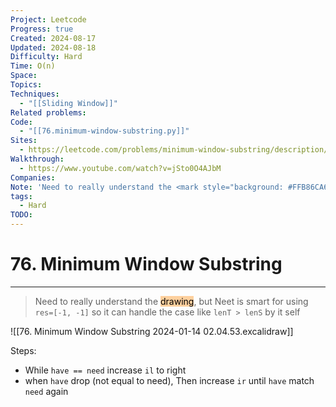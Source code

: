 ```yaml
---
Project: Leetcode
Progress: true
Created: 2024-08-17
Updated: 2024-08-18
Difficulty: Hard
Time: O(n)
Space: 
Topics: 
Techniques:
  - "[[Sliding Window]]"
Related problems: 
Code:
  - "[[76.minimum-window-substring.py]]"
Sites:
  - https://leetcode.com/problems/minimum-window-substring/description/
Walkthrough:
  - https://www.youtube.com/watch?v=jSto0O4AJbM
Companies: 
Note: 'Need to really understand the <mark style="background: #FFB86CA6;">drawing</mark>, but Neet is smart for using `res=[-1, -1]` so it can handle the case like `lenT > lenS` by it self'
tags:
  - Hard
TODO: 
---
```

# 76. Minimum Window Substring
---

>Need to really understand the <mark style="background: #FFB86CA6;">drawing</mark>, but Neet is smart for using `res=[-1, -1]` so it can handle the case like `lenT > lenS` by it self


![[76. Minimum Window Substring 2024-01-14 02.04.53.excalidraw]]

Steps:
- While `have == need` increase `il` to right
- when `have` drop (not equal to need), Then increase `ir` until `have` match `need` again